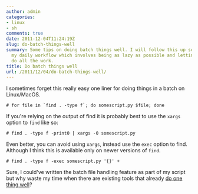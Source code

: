 ```yaml
---
author: admin
categories:
- linux
- sh
comments: true
date: 2011-12-04T11:24:19Z
slug: do-batch-things-well
summary: Some tips on doing batch things well. I will follow this up some day with
  my daily workflow which involves being as lazy as possible and letting the computer
  do all the work.
title: Do batch things well
url: /2011/12/04/do-batch-things-well/
---
```


I sometimes forget this really easy one liner for doing things in a batch on Linux/MacOS.

    
    
    # for file in `find . -type f`; do somescript.py $file; done
    


If you're relying on the output of find it is probably best to use the `xargs` option to `find` like so:

    
    
    # find . -type f -print0 | xargs -0 somescript.py
    


Even better, you can avoid using `xargs`, instead use the `exec` option to find. Although I think this is available only on newer versions of `find`.

    
    
    # find . -type f -exec somescript.py '{}' +
    


Sure, I could've written the batch file handling feature as part of my script but why waste my time when there are existing tools that already [do one thing well](http://en.wikipedia.org/wiki/Unix_philosophy#McIlroy:_A_Quarter_Century_of_Unix)?
